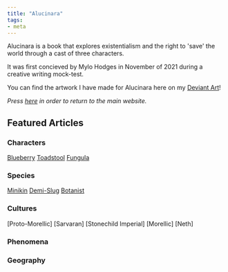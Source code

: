 ```yaml
---
title: "Alucinara"
tags:
- meta
---
```

Alucinara is a book that explores existentialism and the right to 'save' the world through a cast of three characters.

It was first concieved by Mylo Hodges in November of 2021 during a creative writing mock-test.

You can find the artwork I have made for Alucinara here on my [Deviant Art](https://www.deviantart.com/pyxelmusic)!

*Press [here](https://www.pyxelm.xyz/) in order to return to the main website.*

## Featured Articles
### Characters
[Blueberry](characters/blueberry.md)
[Toadstool](characters/toadstool.md)
[Fungula](characters/fungula-moss.md)

### Species
[Minikin](species/minikin.md)
[Demi-Slug](species/demi-slug.md)
[Botanist](species/botanist.md)

### Cultures
[Proto-Morellic]
	[Sarvaran]
		[Stonechild Imperial]
			[Morellic]
[Neth]

### Phenomena


### Geography

